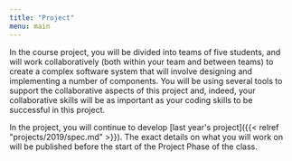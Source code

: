 ```yaml
---
title: "Project"
menu: main
---
```


In the course project, you will be divided into teams of five students, and will work collaboratively (both within your team and between teams) to create a complex software system that will involve designing and implementing a number of components. You will be using several tools to support the collaborative aspects of this project and, indeed, your collaborative skills will be as important as your coding skills to be successful in this project.

In the project, you will continue to develop [last year's project]({{< relref "projects/2019/spec.md" >}}). The exact details on what you will work on will be published before the start of the Project Phase of the class.





